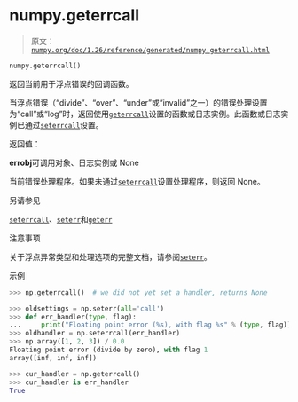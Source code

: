 # numpy.geterrcall

> 原文：[`numpy.org/doc/1.26/reference/generated/numpy.geterrcall.html`](https://numpy.org/doc/1.26/reference/generated/numpy.geterrcall.html)

```py
numpy.geterrcall()
```

返回当前用于浮点错误的回调函数。

当浮点错误（“divide”、“over”、“under”或“invalid”之一）的错误处理设置为“call”或“log”时，返回使用[`geterrcall`](https://numpy.org/doc/1.26/reference/generated/numpy.geterrcall.html)设置的函数或日志实例。此函数或日志实例已通过[`seterrcall`](https://numpy.org/doc/1.26/reference/generated/numpy.seterrcall.html)设置。

返回值：

**errobj**可调用对象、日志实例或 None

当前错误处理程序。如果未通过[`seterrcall`](https://numpy.org/doc/1.26/reference/generated/numpy.seterrcall.html)设置处理程序，则返回 None。

另请参见

[`seterrcall`](https://numpy.org/doc/1.26/reference/generated/numpy.seterrcall.html)、[`seterr`](https://numpy.org/doc/1.26/reference/generated/numpy.seterr.html)和[`geterr`](https://numpy.org/doc/1.26/reference/generated/numpy.geterr.html)

注意事项

关于浮点异常类型和处理选项的完整文档，请参阅[`seterr`](https://numpy.org/doc/1.26/reference/generated/numpy.seterr.html)。

示例

```py
>>> np.geterrcall()  # we did not yet set a handler, returns None 
```

```py
>>> oldsettings = np.seterr(all='call')
>>> def err_handler(type, flag):
...     print("Floating point error (%s), with flag %s" % (type, flag))
>>> oldhandler = np.seterrcall(err_handler)
>>> np.array([1, 2, 3]) / 0.0
Floating point error (divide by zero), with flag 1
array([inf, inf, inf]) 
```

```py
>>> cur_handler = np.geterrcall()
>>> cur_handler is err_handler
True 
```
